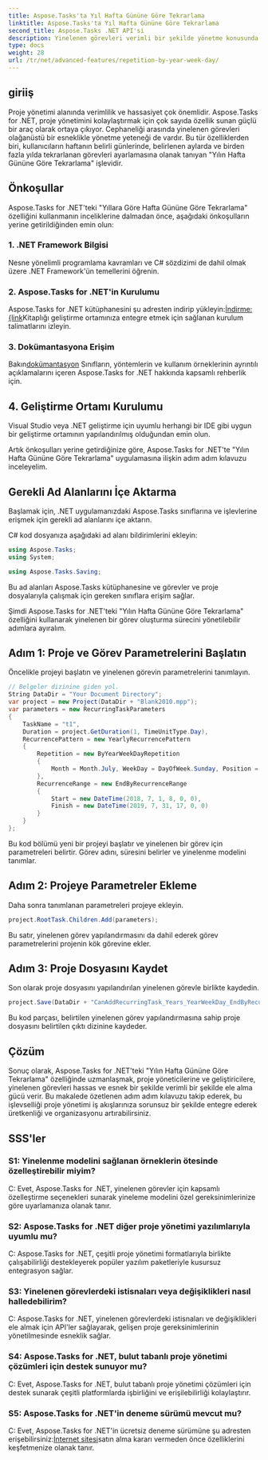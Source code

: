 ```yaml
---
title: Aspose.Tasks'ta Yıl Hafta Gününe Göre Tekrarlama
linktitle: Aspose.Tasks'ta Yıl Hafta Gününe Göre Tekrarlama
second_title: Aspose.Tasks .NET API'si
description: Yinelenen görevleri verimli bir şekilde yönetme konusunda Aspose.Tasks for .NET'in gücünü keşfedin. Yıl Hafta Gününe Göre Tekrarlama özelliğini uygulamaya yönelik adım adım kılavuz.
type: docs
weight: 28
url: /tr/net/advanced-features/repetition-by-year-week-day/
---
```

## giriiş

Proje yönetimi alanında verimlilik ve hassasiyet çok önemlidir. Aspose.Tasks for .NET, proje yönetimini kolaylaştırmak için çok sayıda özellik sunan güçlü bir araç olarak ortaya çıkıyor. Cephaneliği arasında yinelenen görevleri olağanüstü bir esneklikle yönetme yeteneği de vardır. Bu tür özelliklerden biri, kullanıcıların haftanın belirli günlerinde, belirlenen aylarda ve birden fazla yılda tekrarlanan görevleri ayarlamasına olanak tanıyan "Yılın Hafta Gününe Göre Tekrarlama" işlevidir.

## Önkoşullar

Aspose.Tasks for .NET'teki "Yıllara Göre Hafta Gününe Göre Tekrarlama" özelliğini kullanmanın inceliklerine dalmadan önce, aşağıdaki önkoşulların yerine getirildiğinden emin olun:

### 1. .NET Framework Bilgisi

Nesne yönelimli programlama kavramları ve C# sözdizimi de dahil olmak üzere .NET Framework'ün temellerini öğrenin.

### 2. Aspose.Tasks for .NET'in Kurulumu

 Aspose.Tasks for .NET kütüphanesini şu adresten indirip yükleyin:[İndirme: {link](https://releases.aspose.com/tasks/net/)Kitaplığı geliştirme ortamınıza entegre etmek için sağlanan kurulum talimatlarını izleyin.

### 3. Dokümantasyona Erişim

 Bakın[dokümantasyon](https://reference.aspose.com/tasks/net/) Sınıfların, yöntemlerin ve kullanım örneklerinin ayrıntılı açıklamalarını içeren Aspose.Tasks for .NET hakkında kapsamlı rehberlik için.

## 4. Geliştirme Ortamı Kurulumu

Visual Studio veya .NET geliştirme için uyumlu herhangi bir IDE gibi uygun bir geliştirme ortamının yapılandırılmış olduğundan emin olun.

Artık önkoşulları yerine getirdiğinize göre, Aspose.Tasks for .NET'te "Yılın Hafta Gününe Göre Tekrarlama" uygulamasına ilişkin adım adım kılavuzu inceleyelim.


## Gerekli Ad Alanlarını İçe Aktarma

Başlamak için, .NET uygulamanızdaki Aspose.Tasks sınıflarına ve işlevlerine erişmek için gerekli ad alanlarını içe aktarın.

C# kod dosyanıza aşağıdaki ad alanı bildirimlerini ekleyin:

```csharp
using Aspose.Tasks;
using System;

using Aspose.Tasks.Saving;

```

Bu ad alanları Aspose.Tasks kütüphanesine ve görevler ve proje dosyalarıyla çalışmak için gereken sınıflara erişim sağlar.

Şimdi Aspose.Tasks for .NET'teki "Yılın Hafta Gününe Göre Tekrarlama" özelliğini kullanarak yinelenen bir görev oluşturma sürecini yönetilebilir adımlara ayıralım.

## Adım 1: Proje ve Görev Parametrelerini Başlatın

Öncelikle projeyi başlatın ve yinelenen görevin parametrelerini tanımlayın.

```csharp
// Belgeler dizinine giden yol.
String DataDir = "Your Document Directory";
var project = new Project(DataDir + "Blank2010.mpp");
var parameters = new RecurringTaskParameters
{
    TaskName = "t1",
    Duration = project.GetDuration(1, TimeUnitType.Day),
    RecurrencePattern = new YearlyRecurrencePattern
    {
        Repetition = new ByYearWeekDayRepetition
        {
            Month = Month.July, WeekDay = DayOfWeek.Sunday, Position = OrdinalNumber.First
        },
        RecurrenceRange = new EndByRecurrenceRange
        {
            Start = new DateTime(2018, 7, 1, 8, 0, 0),
            Finish = new DateTime(2019, 7, 31, 17, 0, 0)
        }
    }
};
```

Bu kod bölümü yeni bir projeyi başlatır ve yinelenen bir görev için parametreleri belirtir. Görev adını, süresini belirler ve yinelenme modelini tanımlar.

## Adım 2: Projeye Parametreler Ekleme

Daha sonra tanımlanan parametreleri projeye ekleyin.

```csharp
project.RootTask.Children.Add(parameters);
```

Bu satır, yinelenen görev yapılandırmasını da dahil ederek görev parametrelerini projenin kök görevine ekler.

## Adım 3: Proje Dosyasını Kaydet

Son olarak proje dosyasını yapılandırılan yinelenen görevle birlikte kaydedin.

```csharp
project.Save(DataDir + "CanAddRecurringTask_Years_YearWeekDay_EndByRecurrenceRange_Test.mpp", SaveFileFormat.Mpp);
```

Bu kod parçası, belirtilen yinelenen görev yapılandırmasına sahip proje dosyasını belirtilen çıktı dizinine kaydeder.

## Çözüm

Sonuç olarak, Aspose.Tasks for .NET'teki "Yılın Hafta Gününe Göre Tekrarlama" özelliğinde uzmanlaşmak, proje yöneticilerine ve geliştiricilere, yinelenen görevleri hassas ve esnek bir şekilde verimli bir şekilde ele alma gücü verir. Bu makalede özetlenen adım adım kılavuzu takip ederek, bu işlevselliği proje yönetimi iş akışlarınıza sorunsuz bir şekilde entegre ederek üretkenliği ve organizasyonu artırabilirsiniz.

## SSS'ler

### S1: Yinelenme modelini sağlanan örneklerin ötesinde özelleştirebilir miyim?

C: Evet, Aspose.Tasks for .NET, yinelenen görevler için kapsamlı özelleştirme seçenekleri sunarak yineleme modelini özel gereksinimlerinize göre uyarlamanıza olanak tanır.

### S2: Aspose.Tasks for .NET diğer proje yönetimi yazılımlarıyla uyumlu mu?

C: Aspose.Tasks for .NET, çeşitli proje yönetimi formatlarıyla birlikte çalışabilirliği destekleyerek popüler yazılım paketleriyle kusursuz entegrasyon sağlar.

### S3: Yinelenen görevlerdeki istisnaları veya değişiklikleri nasıl halledebilirim?

C: Aspose.Tasks for .NET, yinelenen görevlerdeki istisnaları ve değişiklikleri ele almak için API'ler sağlayarak, gelişen proje gereksinimlerinin yönetilmesinde esneklik sağlar.

### S4: Aspose.Tasks for .NET, bulut tabanlı proje yönetimi çözümleri için destek sunuyor mu?

C: Evet, Aspose.Tasks for .NET, bulut tabanlı proje yönetimi çözümleri için destek sunarak çeşitli platformlarda işbirliğini ve erişilebilirliği kolaylaştırır.

### S5: Aspose.Tasks for .NET'in deneme sürümü mevcut mu?

 C: Evet, Aspose.Tasks for .NET'in ücretsiz deneme sürümüne şu adresten erişebilirsiniz:[İnternet sitesi](https://releases.aspose.com/)satın alma kararı vermeden önce özelliklerini keşfetmenize olanak tanır.